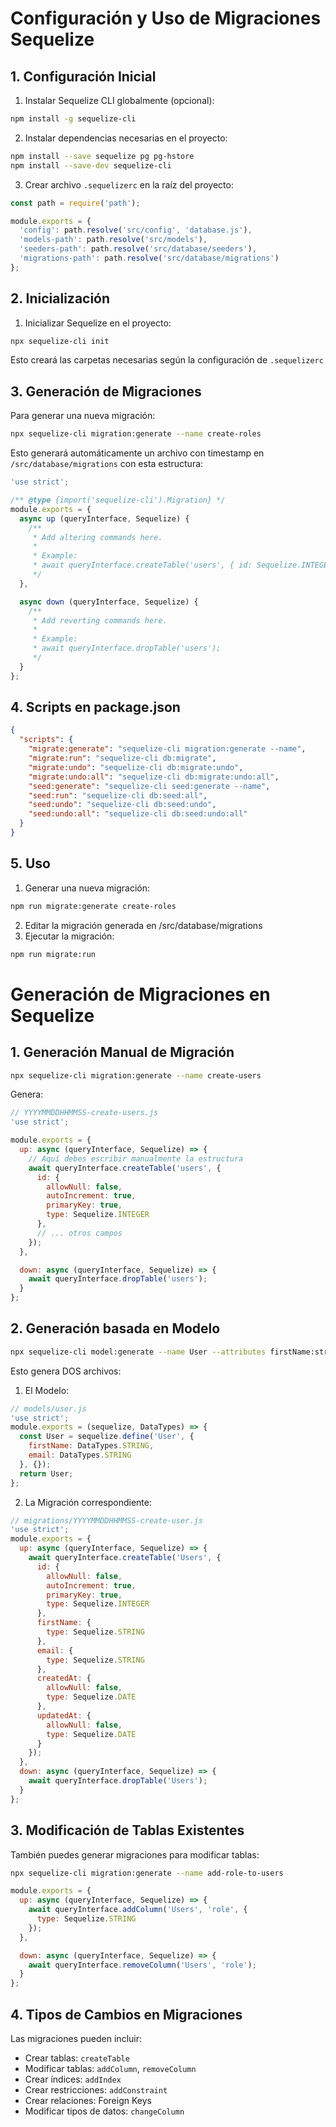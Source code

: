 # Configuración y Uso de Migraciones Sequelize

## 1. Configuración Inicial

1. Instalar Sequelize CLI globalmente (opcional):
```bash
npm install -g sequelize-cli
```

2. Instalar dependencias necesarias en el proyecto:
```bash
npm install --save sequelize pg pg-hstore
npm install --save-dev sequelize-cli
```

3. Crear archivo `.sequelizerc` en la raíz del proyecto:
```javascript
const path = require('path');

module.exports = {
  'config': path.resolve('src/config', 'database.js'),
  'models-path': path.resolve('src/models'),
  'seeders-path': path.resolve('src/database/seeders'),
  'migrations-path': path.resolve('src/database/migrations')
};
```

## 2. Inicialización

1. Inicializar Sequelize en el proyecto:
```bash
npx sequelize-cli init
```
Esto creará las carpetas necesarias según la configuración de `.sequelizerc`

## 3. Generación de Migraciones

Para generar una nueva migración:
```bash
npx sequelize-cli migration:generate --name create-roles
```

Esto generará automáticamente un archivo con timestamp en `/src/database/migrations` con esta estructura:
```javascript
'use strict';

/** @type {import('sequelize-cli').Migration} */
module.exports = {
  async up (queryInterface, Sequelize) {
    /**
     * Add altering commands here.
     *
     * Example:
     * await queryInterface.createTable('users', { id: Sequelize.INTEGER });
     */
  },

  async down (queryInterface, Sequelize) {
    /**
     * Add reverting commands here.
     *
     * Example:
     * await queryInterface.dropTable('users');
     */
  }
};
```

## 4. Scripts en package.json

```json
{
  "scripts": {
    "migrate:generate": "sequelize-cli migration:generate --name",
    "migrate:run": "sequelize-cli db:migrate",
    "migrate:undo": "sequelize-cli db:migrate:undo",
    "migrate:undo:all": "sequelize-cli db:migrate:undo:all",
    "seed:generate": "sequelize-cli seed:generate --name",
    "seed:run": "sequelize-cli db:seed:all",
    "seed:undo": "sequelize-cli db:seed:undo",
    "seed:undo:all": "sequelize-cli db:seed:undo:all"
  }
}
```

## 5. Uso

1. Generar una nueva migración:
```bash
npm run migrate:generate create-roles
```

2. Editar la migración generada en /src/database/migrations
3. Ejecutar la migración:
```bash
npm run migrate:run
```

# Generación de Migraciones en Sequelize

## 1. Generación Manual de Migración

```bash
npx sequelize-cli migration:generate --name create-users
```

Genera:
```javascript
// YYYYMMDDHHMMSS-create-users.js
'use strict';

module.exports = {
  up: async (queryInterface, Sequelize) => {
    // Aquí debes escribir manualmente la estructura
    await queryInterface.createTable('users', {
      id: {
        allowNull: false,
        autoIncrement: true,
        primaryKey: true,
        type: Sequelize.INTEGER
      },
      // ... otros campos
    });
  },

  down: async (queryInterface, Sequelize) => {
    await queryInterface.dropTable('users');
  }
};
```

## 2. Generación basada en Modelo

```bash
npx sequelize-cli model:generate --name User --attributes firstName:string,email:string
```

Esto genera DOS archivos:

1. El Modelo:
```javascript
// models/user.js
'use strict';
module.exports = (sequelize, DataTypes) => {
  const User = sequelize.define('User', {
    firstName: DataTypes.STRING,
    email: DataTypes.STRING
  }, {});
  return User;
};
```

2. La Migración correspondiente:
```javascript
// migrations/YYYYMMDDHHMMSS-create-user.js
'use strict';
module.exports = {
  up: async (queryInterface, Sequelize) => {
    await queryInterface.createTable('Users', {
      id: {
        allowNull: false,
        autoIncrement: true,
        primaryKey: true,
        type: Sequelize.INTEGER
      },
      firstName: {
        type: Sequelize.STRING
      },
      email: {
        type: Sequelize.STRING
      },
      createdAt: {
        allowNull: false,
        type: Sequelize.DATE
      },
      updatedAt: {
        allowNull: false,
        type: Sequelize.DATE
      }
    });
  },
  down: async (queryInterface, Sequelize) => {
    await queryInterface.dropTable('Users');
  }
};
```

## 3. Modificación de Tablas Existentes

También puedes generar migraciones para modificar tablas:

```bash
npx sequelize-cli migration:generate --name add-role-to-users
```

```javascript
module.exports = {
  up: async (queryInterface, Sequelize) => {
    await queryInterface.addColumn('Users', 'role', {
      type: Sequelize.STRING
    });
  },

  down: async (queryInterface, Sequelize) => {
    await queryInterface.removeColumn('Users', 'role');
  }
};
```

## 4. Tipos de Cambios en Migraciones

Las migraciones pueden incluir:

- Crear tablas: `createTable`
- Modificar tablas: `addColumn`, `removeColumn`
- Crear índices: `addIndex`
- Crear restricciones: `addConstraint`
- Crear relaciones: Foreign Keys
- Modificar tipos de datos: `changeColumn`
